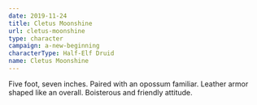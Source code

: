 ```yaml
---
date: 2019-11-24
title: Cletus Moonshine
url: cletus-moonshine
type: character
campaign: a-new-beginning
characterType: Half-Elf Druid
name: Cletus Moonshine
---
```


Five foot, seven inches. Paired with an opossum familiar. Leather armor shaped like an overall. Boisterous and friendly attitude.
